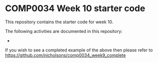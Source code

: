 # COMP0034 Week 10 starter code

This repository contains the starter code for week 10.

The following activities are documented in this repository:

- 

If you wish to see a completed example of the above then please refer to https://github.com/nicholsons/comp0034_week9_complete